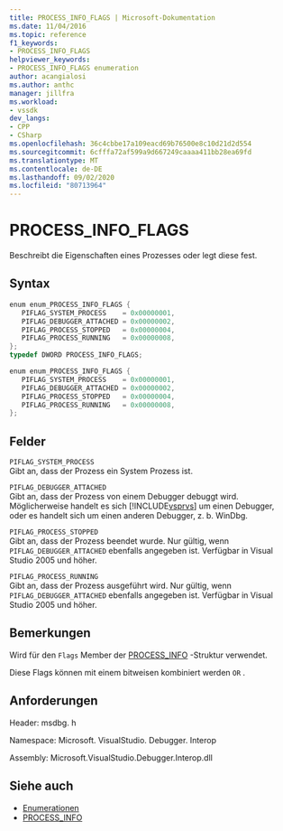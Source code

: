 ```yaml
---
title: PROCESS_INFO_FLAGS | Microsoft-Dokumentation
ms.date: 11/04/2016
ms.topic: reference
f1_keywords:
- PROCESS_INFO_FLAGS
helpviewer_keywords:
- PROCESS_INFO_FLAGS enumeration
author: acangialosi
ms.author: anthc
manager: jillfra
ms.workload:
- vssdk
dev_langs:
- CPP
- CSharp
ms.openlocfilehash: 36c4cbbe17a109eacd69b76500e8c10d21d2d554
ms.sourcegitcommit: 6cfffa72af599a9d667249caaaa411bb28ea69fd
ms.translationtype: MT
ms.contentlocale: de-DE
ms.lasthandoff: 09/02/2020
ms.locfileid: "80713964"
---
```

# <a name="process_info_flags"></a>PROCESS_INFO_FLAGS

Beschreibt die Eigenschaften eines Prozesses oder legt diese fest.

## <a name="syntax"></a>Syntax

```cpp
enum enum_PROCESS_INFO_FLAGS { 
   PIFLAG_SYSTEM_PROCESS    = 0x00000001,
   PIFLAG_DEBUGGER_ATTACHED = 0x00000002,
   PIFLAG_PROCESS_STOPPED   = 0x00000004,
   PIFLAG_PROCESS_RUNNING   = 0x00000008,
};
typedef DWORD PROCESS_INFO_FLAGS;
```

```csharp
enum enum_PROCESS_INFO_FLAGS { 
   PIFLAG_SYSTEM_PROCESS    = 0x00000001,
   PIFLAG_DEBUGGER_ATTACHED = 0x00000002,
   PIFLAG_PROCESS_STOPPED   = 0x00000004,
   PIFLAG_PROCESS_RUNNING   = 0x00000008,
};
```

## <a name="fields"></a>Felder

`PIFLAG_SYSTEM_PROCESS`\
Gibt an, dass der Prozess ein System Prozess ist.

`PIFLAG_DEBUGGER_ATTACHED`\
Gibt an, dass der Prozess von einem Debugger debuggt wird. Möglicherweise handelt es sich [!INCLUDE[vsprvs](../../../code-quality/includes/vsprvs_md.md)] um einen Debugger, oder es handelt sich um einen anderen Debugger, z. b. WinDbg.

`PIFLAG_PROCESS_STOPPED`\
Gibt an, dass der Prozess beendet wurde. Nur gültig, wenn `PIFLAG_DEBUGGER_ATTACHED` ebenfalls angegeben ist. Verfügbar in Visual Studio 2005 und höher.

`PIFLAG_PROCESS_RUNNING`\
Gibt an, dass der Prozess ausgeführt wird. Nur gültig, wenn `PIFLAG_DEBUGGER_ATTACHED` ebenfalls angegeben ist. Verfügbar in Visual Studio 2005 und höher.

## <a name="remarks"></a>Bemerkungen

Wird für den `Flags` Member der [PROCESS_INFO](../../../extensibility/debugger/reference/process-info.md) -Struktur verwendet.

Diese Flags können mit einem bitweisen kombiniert werden `OR` .

## <a name="requirements"></a>Anforderungen

Header: msdbg. h

Namespace: Microsoft. VisualStudio. Debugger. Interop

Assembly: Microsoft.VisualStudio.Debugger.Interop.dll

## <a name="see-also"></a>Siehe auch

- [Enumerationen](../../../extensibility/debugger/reference/enumerations-visual-studio-debugging.md)
- [PROCESS_INFO](../../../extensibility/debugger/reference/process-info.md)
